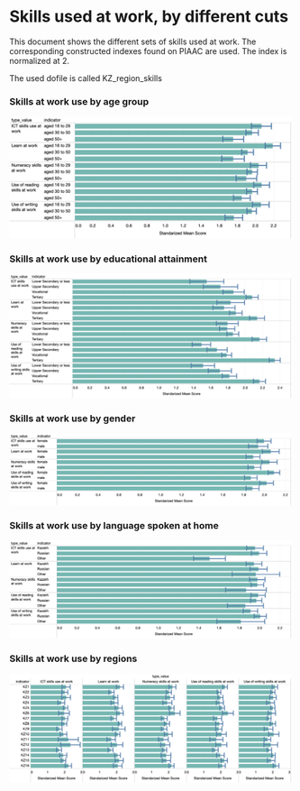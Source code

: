 # Skills used at work, by different cuts

This document shows the different sets of skills used at work. The corresponding constructed indexes found on PIAAC are used. The index is normalized at 2. 

The used dofile is called KZ_region_skills


### Skills at work use by age group

<img src="./img/age_group.png" alt="drawing" width="500" />


### Skills at work use by educational attainment

<img src="./img/education.png" alt="drawing" width="500" />

### Skills at work use by gender

<img src="./img/gender.png" alt="drawing" width="500" />

### Skills at work use by language spoken at home

<img src="./img/language.png" alt="drawing" width="500" />

### Skills at work use by regions

<img src="./img/regions.png" alt="drawing" width="500" />